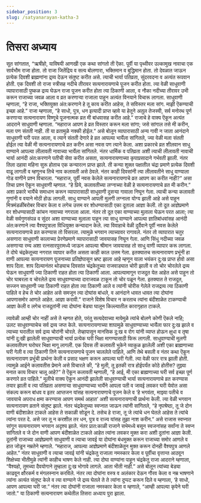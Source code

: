 ```yaml
---
sidebar_position: 3
slug: /satyanarayan-katha-3
---
```

# तिसरा अध्याय

सूत सांगतात, “ऋषीहो, याविषयी आणखी एक कथा सांगतो ती ऎका. पूर्वी या पृथ्वीवर उल्कामुख नावाचा एक सार्वभौम राजा होता. तो राजा जितेंद्रिय व सत्य बोलणारा, भक्तिमान व बुद्धिमान होता. तो देवळात जाऊन प्रत्येक दिवशी ब्राह्मणांना द्र्व्य देऊन संतुष्ट करीत असे. त्याची भार्या पतिव्रता, सुंदरवदना व अत्यंत रूपवान होती. एक दिवशी तो राजा स्त्रीसह नदीचे तीरावर सत्यनारायणाचे पूजन करीत होता. त्या वेळी साधुवाणी व्यापारासाठी पुष्कळ द्रव्य घेऊन राजा पूजन करीत होता त्या ठिकाणी आला,
व नौका नदीच्या तीरावर उभी करून राजाच्या जवळ आला व व्रत करणार्‍या राजाला पाहून अत्यंत विनयाने विचारू लागला. साधुवाणी म्हणाला, “हे राजा, भक्तियुक्त अंत:करणाने हे
तू काय करीत आहेस, ते सविस्तर मला सांग. माझी ऎकण्याची इच्छा आहे.” राजा म्हणाला, “हे साधो, पुत्र, धन इत्यादी प्राप्त व्हावे या हेतूने अतुल तेजस्वी, सर्व मनोरथ पूर्ण करणार्‍या सत्यनारायण विष्णूचे पूजनात्मक व्रत मी बांधवासह करीत आहे.” राजाचे हे वाक्य ऎकून अत्यंत आदराने साधुवाणी म्हणाला. “महाराज आपण हे व्रत विस्तार करून मला सांगा; जसे सांगाल तसे मी करीन, मला पण संतती नाही. ती या व्रतामुळे नक्की होईल.” असे बोलून व्यापारासाठी अन्य गावी न जाता आनंदाने साधुवाणी घरी परत आला, व त्याने संतती देणारे हे व्रत आपल्या भार्येला सांगितले,
ज्या वेळी मला संतती होईल त्या वेळी मी सत्यनारायणाचे व्रत करीन असा नवस पण त्याने केला. अशा प्रकारचे व्रत शीलवान साधु वाण्याने आपल्या लीलावती नावाच्या भार्येला सांगितले. नंतर धार्मिक व पतिव्रता अशी त्याची लीलावती नावाची भार्या आनंदी अंत:करणाने पतीची सेवा करीत असता, सत्यनारायणाच्या कृपाप्रसादाने गर्भवती झाली. नंतर तिला दहावा महिना सुरू होताच एक कन्यारत्‍न प्राप्त झाले. ती कन्या शुक्ल पक्षातील चंद्रा प्रमाणे प्रत्येक दिवशी वाढू लागली व म्हणूनच तिचे नाव कलावती असे ठेवले. नंतर काही दिवसांनी त्या लीलावतीने साधु वाण्याला गोड वाणीने प्रश्न विचारला.
“महाराज, पूर्वी नवस केलेले सत्यनारायणाचे व्रत आपण का करीत नाही?” असा तिचा
प्रश्न ऎकून साधुवाणी म्हणाल. “हे प्रिये, कलावतीच्या लग्नाच्या वेळी हे सत्यनारायणाचे व्रत मी करीन.” अशा प्रकारे भार्येचे समाधान करून व्यापारासाठी साधुवाणी दुसर्‍या गावाला निघून गेला. त्याची कन्या कलावती गुणांनी व वयाने मोठी होऊ लागली. साधु वाण्याने आपली मुलगी लग्नाला योग्य झाली आहे असे पाहून मित्रमंडळींबरोबर विचार
केला व लगेच उत्तम वर शोधण्यासाठी एका
दूताला आज्ञा केली. तो दूत आज्ञेप्रमाणे वर शोधण्यासाठी कांचन नावाच्या नगराला आला. नंतर तो दूत एका वाण्याच्या मुलाला घेऊन परत आला; त्या वेळी सर्वगुणसंपन्न व सुंदर अशा वाण्याच्या मुलाला पाहून त्या साधु वाण्याने आपल्या ज्ञातिबांधवांसह आनंदी अंत:करणाने त्या वैश्यपुत्राला विधियुक्त कन्यादान केले. त्या विवाहाचे वेळी दुर्दैवाने पूर्वी नवस केलेले सत्यनारायणाचे व्रत करण्यास तो विसरला. त्यामुळे भगवान त्याच्यावर रागावले. नंतर तो व्यापारात चतुर असणारा साधुवाणी कालाच्या प्रेरणेप्रमाणे व्यापारासाठी जावयासह निघून गेला. आणि सिंधु नदीच्या जवळ असणार्‍या रम्य अशा रत्‍नसारपुरामध्ये जाऊन आपल्या श्रीमान जावयासह तो साधु वाणी व्यापार करू लागला. ते दोघे चंद्रकेतूच्या नगरात व्यापार करीत असता काही काल उत्तम गेला. इतक्यातच सत्यनारायण प्रभूंनी हा वाणी आपल्या सत्यनारायण पूजनाच्या प्रतिज्ञेपासून भ्रष्ट झाला आहे म्हणून याला भयंकर दु:ख प्राप्त होवो असा शाप दिला. शाप दिल्यानंतर थोड्याच दिवसांत चंद्रकेतूच्या राजवाड्यात चोरी झाली व तो चोर चोरलेले द्रव्य घेऊन साधुवाणी ज्या ठिकाणी राहत होता त्या ठिकाणी आला. आपल्यामागून राजदूत येत आहेत असे पाहून तो चोर घाबरला व चोरलेले द्रव्य साधुवाण्याच्या दाराजवळ टाकून तो चोर पळून गेला. इतक्यात ते राजदूत, सज्जन साधुवाणी ज्या ठिकाणी राहत होता त्या ठिकाणी आले व त्यांनी चोरीस गेलेले राजद्रव्य त्या ठिकाणी पाहिले व हेच ते चोर आहेत असे समजून त्या दोघांस बांधले, व आनंदाने धावत धावत त्या दोघांना आपणासमोर आणले आहेत. आज्ञा करावी.” राजाने विशेष विचार न करताच त्यांना बंदीशाळेत टाकण्याची आज्ञा केली व लगेच राजदूतांनी त्या दोघांना बेड्या घालून किल्ल्यातील कारागृहात टाकले.

त्यावेळी आम्ही चोर नाहीं असे ते म्हणत होते, परंतु सत्यदेवाच्या मायेमुळे त्यांचे बोलणे कोणी ऎकले नाहि; उलट साधुवाण्याचेच सर्व द्रव्य जप्त केले. सत्यनारायणाच्या शापामुळे साधुवाण्याच्या भार्येला फार दु:ख झाले व त्याच्या घरातील सर्व द्रव्य चोरांनी चोरले. तेव्हापासून मानसिक दु:ख व रोग यांनी व्याप्त होऊन क्षुधा व तृषा यांनी दु:खी झालेली साधुवाण्याची भार्या प्रत्येक घरी भिक्षा मागण्यासाठी फिरू लागली. साधुवाण्याची मुलगी कलावतीपण घरोघर भिक्षा मागू लागली. एक दिवस ती कलावती भुकेने व्याकुळ झालेली अशी एका ब्राह्मणाच्या घरी गेली व त्या ठिकाणी तिने सत्यनारायणाचे पूजन चाललेले पाहिले, आणि तेथे बसली व नंतर कथा ऎकून सत्यनारायण प्रभूंंची प्रार्थना केली व प्रसाद भक्षण करून आपल्या घरी गेली. त्या वेळी फार रात्र झाली होती. त्यामुळे आईने कलावतीस प्रेमाने असे विचारले की, “हे मुली, तू इतकी रात्र होईपर्यंत कोठे होतीस? तुझ्या मनात काय विचार चालू आहे?” ते ऎकून कलावती म्हणाली, “हे आई, मी एका ब्राह्मणाच्या घरी सर्व इच्छा पूर्ण करणारे व्रत पाहिले.” मूलीचे वाक्य ऎकून आनंदी झालेली साधुवाण्याची भार्या सत्यनारायणाचे व्रत करण्यास तयार झाली व त्या पतिव्रता असणार्‍या साधुवाण्याच्या भार्येने आपला पती व जावई लवकर घरी येवोत असा संकल्प करून बांधव व इतर आप्तजन यांसह सत्यनारायणाचे पूजन केले व ‘हे भगवंता, माझ्या पतीचे व जावयाचे अपराध क्षमा करण्यास आपण समर्थ आहात’ अशी सत्यनारायणाची प्रार्थना केली. त्या वेळी भगवान सत्यनारायण व्रताने संतुष्ट झाले. नंतर चंद्रकेतुच्या स्वप्नात जाऊन त्यांनी सांगितले, “हे नृपश्रेष्ठा, तू जे दोन वाणी बंदीशाळेत टाकले आहेस ते सकाळी सोडून दे. तसेच हे राजा, तू जे त्यांचे धन घेतले आहेस ते त्यांचे त्यांना परत दे. असे जर तू न करशील तर धन, पुत्र व राज्य यांसह तुझा नाश करीन.” असे राजास स्वप्नात सांगून सत्यनारायण भगवान अदृश्य झाले. नंतर प्रात:काळी राजाने सभेमध्ये बसून स्वजनांसह सर्वांना ते स्वप्न सांगितले व जे दोन वाणी आपण बंदीशाळेत टाकले आहेत त्यांना लवकर मुक्त करा अशी दुतांना आज्ञा केली. दूतांनी राजाच्या आज्ञेप्रमाणे साधुवाणी व त्याचा जावई या दोघांना बंधमुक्त करून राजाच्या समोर आणले व हात जोडून नम्रतेने म्हणाले. “महाराज, आपल्या आज्ञेप्रमाणे बंदीशाळेतून मुक्त करून दोनही वैश्यपुत्र आणले आहेत.” नंतर साधुवाणी व त्याचा जावई यांनी चंद्रकेतु राजाला नमस्कार केला व पूर्वीचा वृत्तान्त आठवून शिक्षेच्या भीतीमुळे त्यांनी काहीच भाषण केले नाही. त्या दोघा वाण्यांना पाहून चंद्रकेतु राजा आदराने म्हणाला, “वैश्यहो, तुमच्या दैवयोगाने तुम्हाला दु:ख भोगावे लागले. आता भीती नाही.” असे बोलून त्यांच्या बेड्या काढवून क्षौरकर्म व मंगलस्नान करविले. नंतर त्या दोघांना वस्त्र व अलंकार देऊन गौरव केला व नम्र भाषणाने त्यांना अत्यंत संतुष्ट केले व त्या वाण्याने जे द्रव्य घेतले ते ते त्यांना दुप्पट करून दिले व म्हणाला, ‘हे साधो, आपण आपल्या घरी जा.” नंतर त्या दोघांनी राजाला नमस्कार केला व म्हणाले, “आम्ही आपल्या कृपेने घरी जातो.” या ठिकाणी सत्यनारायण कथेतील तिसरा अध्याय पुरा झाला.

